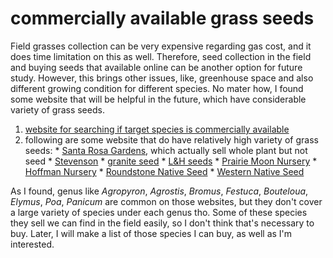 # commercially available grass seeds

Field grasses collection can be very expensive regarding gas cost, and it does time limitation on this as well. Therefore, seed collection in the field and buying seeds that available online can be another option for future study. However, this brings other issues, like, greenhouse space and also different growing condition for different species. No mater how, I found some website that will be helpful in the future, which have considerable variety of grass seeds.

   1. [website for searching if target species is commercially available](http://www.cnplx.info/query.html)
   2. following are some website that do have relatively high variety of grass seeds:
     * [Santa Rosa Gardens](http://www.santarosagardens.com/Ornamental-Grasses-Sedges-Grass-s/2.htm), which actually sell whole plant but not seed
     * [Stevenson](http://stevensonintermountainseed.com/devsiseed/?product_cat=grass-and-grass-like-species)
     * [granite seed](http://www.graniteseed.com/products/seeds/grasses-and-grasslike-species)
     * [L&H seeds](http://www.lhseeds.com/grasses-grasslikes/)
     * [Prairie Moon Nursery](https://www.prairiemoon.com/seeds/grasses-sedges-rushes/)
     * [Hoffman Nursery](http://hoffmannursery.com/plants/P8?&orderby[]=url_title)
     * [Roundstone Native Seed](http://roundstoneseed.com/6-native-grasses?orderby=name&orderway=asc&p=4)
	 * [Western Native Seed](http://www.westernnativeseed.com/grasses.html)
     
As I found, genus like *Agropyron*, *Agrostis*, *Bromus*, *Festuca*, *Bouteloua*, *Elymus*, *Poa*, *Panicum* are common on those websites, but they don't cover a large variety of species under each genus tho. Some of these species they sell we can find in the field easily, so I don't think that's necessary to buy. Later, I will make a list of those species I can buy, as well as I'm interested. 
     